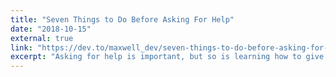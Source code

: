 ```yaml
---
title: "Seven Things to Do Before Asking For Help"
date: "2018-10-15"
external: true
link: "https://dev.to/maxwell_dev/seven-things-to-do-before-asking-for-help-2fo0"
excerpt: "Asking for help is important, but so is learning how to give problems your best shot beforehand."
---
```

